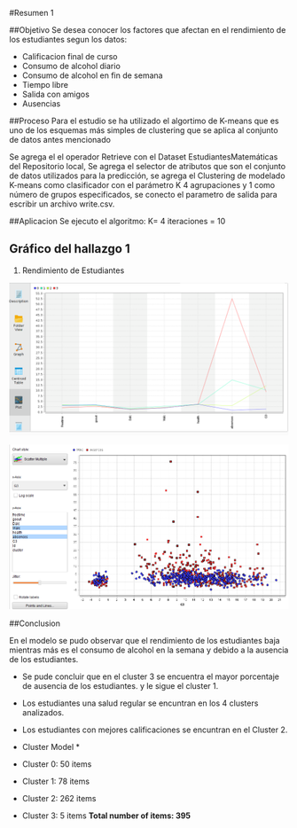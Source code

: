 #Resumen 1

##Objetivo 
Se desea conocer los factores que afectan en el rendimiento de los estudiantes segun los datos: 

* Calificacion final de curso 
* Consumo de alcohol diario 
* Consumo de alcohol en fin de semana
* Tiempo libre 
* Salida con  amigos 
* Ausencias

##Proceso
Para el estudio se ha utilizado el algortimo de K-means que es uno de los esquemas más simples de clustering  que se aplica al conjunto de datos antes mencionado
 

Se agrega el el operador Retrieve con el Dataset EstudiantesMatemáticas del Repositorio local, Se agrega el selector de atributos que son el conjunto de datos utilizados para la predicción, se agrega el Clustering de modelado K-means como clasificador con el parámetro K 4 agrupaciones y 1 como número de grupos especificados, se conecto el parametro de salida para escribir un archivo write.csv. 

##Aplicacion
Se ejecuto el algoritmo: 
K= 4 
iteraciones = 10

## Gráfico del hallazgo 1

1. Rendimiento de Estudiantes

![Rendimiento de Estudiantes, cluster](https://github.com/CarminaHerrera/uasb_analytics/blob/master/Resultado1.png "Rendimiento de Estudiantes, cluster")

![Rendimiento de Estudiantes, factores](https://github.com/CarminaHerrera/uasb_analytics/blob/master/Resultado1.1.png "Rendimiento de Estudiantes, factores")

##Conclusion

En el modelo se pudo observar que el rendimiento de los estudiantes baja mientras más es el consumo de alcohol en la semana y debido a la ausencia de los estudiantes. 
* Se pude concluir que en el cluster 3 se encuentra el mayor porcentaje de ausencia de los estudiantes. y le sigue el cluster 1. 
* Los estudiantes una salud regular se encuntran en los 4 clusters analizados.
* Los estudiantes con mejores calificaciones se encuntran en el Cluster 2. 


* Cluster Model *
 * Cluster 0: 50 items
 * Cluster 1: 78 items
 * Cluster 2: 262 items
 * Cluster 3: 5 items
**Total number of items: 395**

